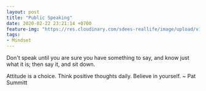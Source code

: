 ```yaml
---
layout: post
title: "Public Speaking"
date: 2020-02-22 23:21:14 +0700
feature-img: "https://res.cloudinary.com/sdees-reallife/image/upload/v1555658919/sample_feature_img.png"
tags:
- Mindset
---
```


Don't speak until you are sure you have something to say, and know just what it is; then say it, and sit down.

<i class="fa fa-child" style="color:plum"></i>

Attitude is a choice. Think positive thoughts daily. Believe in yourself. ~ Pat Summitt
